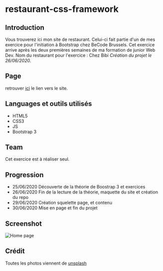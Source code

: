 # restaurant-css-framework

## Introduction
Vous trouverez ici mon site de restaurant.
Celui-ci fait partie d'un de mes exercice pour l'initiation à Bootstrap chez BeCode Brussels.
Cet exercice arrive après les deux premières semaines de ma formation de junior Web Dev.
Nom du restaurant pour l'exercice : Chez Bibi
*Création du projet le 26/06/2020.*

## Page 
retrouver [ici](https://mathieuherbos.github.io/restaurant-css-framework/) le lien vers le site.

## Languages et outils utilisés 
- HTML5
- CSS3
- JS
- Bootstrap 3

## Team
Cet exercice est à réaliser seul.

## Progression 
- 25/06/2020 Découverte de la théorie de Boostrap 3 et exercices 
- 26/06/2020 Fin de la lecture de la théorie, maquette du site et création du repo
- 29/06/2020 Création squelette page, et contenu
- 30/06/2020 Mise en page et fin du projet

## Screenshot 
![Home page](images/capture2.jpg)

## Crédit 

Toutes les photos viennent de [unsplash](https://unsplash.com/)
